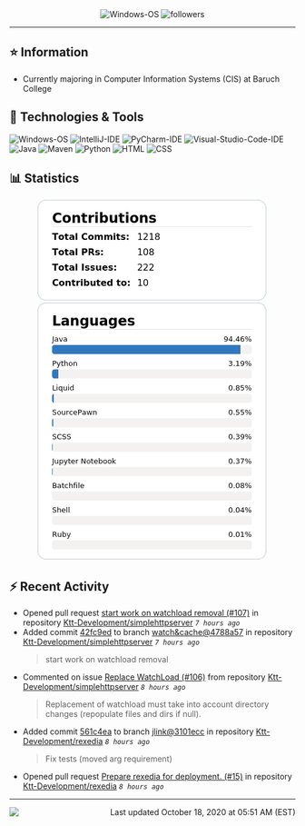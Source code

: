 <div align="center">
    <img 
        src="https://img.shields.io/badge/OS-Windows-informational?style=for-the-badge&color=3278be"
        alt="Windows-OS">
    <img 
        src="https://img.shields.io/github/followers/katsute?color=3278be&style=for-the-badge"
        alt="followers">
</div>

<hr>

## ⭐ Information

 - Currently majoring in Computer Information Systems (CIS) at Baruch College

## 🔧 Technologies & Tools

<img 
    src="https://img.shields.io/badge/OS-Windows-informational?style=flat-square&color=3278be"
    alt="Windows-OS">
<img 
    src="https://img.shields.io/badge/Editor-IntelliJ_IDEA-informational?style=flat-square&logo=intellij-idea&logoColor=white&color=3278be"
    alt="IntelliJ-IDE">
<img 
    src="https://img.shields.io/badge/Editor-PyCharm-informational?style=flat-square&logo=pycharm&logoColor=white&color=3278be"
    alt="PyCharm-IDE">
<img 
    src="https://img.shields.io/badge/Editor-Visual_Studio_Code-informational?style=flat-square&logo=Visual-Studio-Code&logoColor=white&color=3278be"
    alt="Visual-Studio-Code-IDE">
<img 
    src="https://img.shields.io/badge/Code-Java-informational?style=flat-square&logo=java&logoColor=white&color=3278be"
    alt="Java">
<img 
    src="https://img.shields.io/badge/Tools-Maven-informational?style=flat-square&logo=apache-maven&logoColor=white&color=3278be"
    alt="Maven">
<img 
    src="https://img.shields.io/badge/Code-Python-informational?style=flat-square&logo=python&logoColor=white&color=3278be"
    alt="Python">
<img 
    src="https://img.shields.io/badge/Code-HTML-informational?style=flat-square&logo=html5&logoColor=white&color=3278be"
    alt="HTML">
<img 
    src="https://img.shields.io/badge/Code-CSS-informational?style=flat-square&logo=css-wizardry&logoColor=white&color=3278be"
    alt="CSS">

## 📊 Statistics
<div align="center">
    <a href="https://github.com/Katsute/">
        <img src="https://github.com/Katsute/Katsute/blob/main/contributions.png">
    </a>
    <a href="https://github.com/Katsute/">
        <img src="https://github.com/Katsute/Katsute/blob/main/languages.png">
    </a>
</div>

## ⚡ Recent Activity

 - Opened pull request [start work on watchload removal (#107)](https://github.com/Ktt-Development/simplehttpserver/pull/107) in repository [Ktt-Development/simplehttpserver](https://github.com/Ktt-Development/simplehttpserver)  *`7 hours ago`*
 - Added commit [42fc9ed](https://github.com/Ktt-Development/simplehttpserver/commit/42fc9edf39bf9bd77896c1a9beb82ecf0dbce388) to branch [watch&cache@4788a57](https://github.com/Ktt-Development/simplehttpserver/tree/watch&cache@4788a57) in repository [Ktt-Development/simplehttpserver](https://github.com/Ktt-Development/simplehttpserver)  *`7 hours ago`*
   > start work on watchload removal
 - Commented on issue [Replace WatchLoad (#106)](https://github.com/Ktt-Development/simplehttpserver/issues/106#issuecomment-711103756) from repository [Ktt-Development/simplehttpserver](https://github.com/Ktt-Development/simplehttpserver)  *`8 hours ago`*
   > Replacement of watchload must take into account directory changes (repopulate files and dirs if null).
 - Added commit [561c4ea](https://github.com/Ktt-Development/rexedia/commit/561c4eae7ff7ebb9a006c9bc4cf754cae0dd04f1) to branch [jlink@3101ecc](https://github.com/Ktt-Development/rexedia/tree/jlink@3101ecc) in repository [Ktt-Development/rexedia](https://github.com/Ktt-Development/rexedia)  *`8 hours ago`*
   > Fix tests (moved arg requirement)
 - Opened pull request [Prepare rexedia for deployment. (#15)](https://github.com/Ktt-Development/rexedia/pull/15) in repository [Ktt-Development/rexedia](https://github.com/Ktt-Development/rexedia)  *`8 hours ago`*

---
<img align="left" src="https://github.com/Katsute/Katsute/workflows/Update%20README.md/badge.svg"><p align="right">Last updated October 18, 2020 at 05:51 AM (EST)</p>
